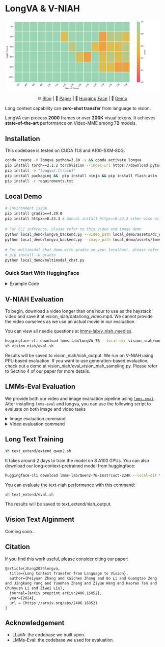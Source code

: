 # LongVA & V-NIAH
<p align="center">
    <img src="vision_niah/niah_output/LongVA-7B/heatmap.png" width="800">
</p>

<p align="center">
    🌐 <a href="https://lmms-lab.github.io/posts/longva/" target="_blank">Blog</a> | 📃 <a href="https://arxiv.org/abs/2406.16852" target="_blank">Paper</a> | 🤗 <a href="https://huggingface.co/collections/lmms-lab/longva-667538e09329dbc7ea498057" target="_blank">Hugging Face</a> | 🎥 <a href="https://longva-demo.lmms-lab.com/" target="_blank">Demo</a>

</p>

Long context capability can **zero-shot transfer** from language to vision.

LongVA can process **2000** frames or over **200K** visual tokens. It achieves **state-of-the-art** performance on Video-MME among 7B models.


## Installation 
This codebase is tested on CUDA 11.8 and A100-SXM-80G.
```bash
conda create -n longva python=3.10 -y && conda activate longva
pip install torch==2.1.2 torchvision --index-url https://download.pytorch.org/whl/cu118
pip install -e "longva/.[train]"
pip install packaging &&  pip install ninja && pip install flash-attn --no-build-isolation --no-cache-dir
pip install -r requirements.txt
```


## Local Demo

```bash
# Environment issue
pip install gradio==4.29.0
pip install httpx==0.23.3 # manual install httpx==0.23.3 other wise will cause gradio port error

# For CLI inference, please refer to this video and image demo
python local_demo/longva_backend.py --video_path local_demo/assets/dc_demo.mp4 --question "What does this video show?" --num_sampled_frames 32
python local_demo/longva_backend.py --image_path local_demo/assets/lmms-eval.png --question "What is inside the image?"

# For multimodal chat demo with gradio on your localhost, please refer to this multimodal chat demo
# pip install -U gradio
python local_demo/multimodal_chat.py
```

### Quick Start With HuggingFace

<details>
    <summary>Example Code</summary>
    
```python
from longva.model.builder import load_pretrained_model
from longva.mm_utils import tokenizer_image_token, process_images
from longva.constants import IMAGE_TOKEN_INDEX
from PIL import Image
from decord import VideoReader, cpu
import torch
import numpy as np
# fix seed
torch.manual_seed(0)

model_path = "lmms-lab/LongVA-7B-DPO"
image_path = "local_demo/assets/lmms-eval.png"
video_path = "local_demo/assets/dc_demo.mp4"
max_frames_num = 16 # you can change this to several thousands so long you GPU memory can handle it :)
gen_kwargs = {"do_sample": True, "temperature": 0.5, "top_p": None, "num_beams": 1, "use_cache": True, "max_new_tokens": 1024}
tokenizer, model, image_processor, _ = load_pretrained_model(model_path, None, "llava_qwen", device_map="cuda:0")

#image input
prompt = "<|im_start|>system\nYou are a helpful assistant.<|im_end|>\n<|im_start|>user\n<image>\nDescribe the image in details.<|im_end|>\n<|im_start|>assistant\n"
input_ids = tokenizer_image_token(prompt, tokenizer, IMAGE_TOKEN_INDEX, return_tensors="pt").unsqueeze(0).to(model.device)
image = Image.open(image_path).convert("RGB")
images_tensor = process_images([image], image_processor, model.config).to(model.device, dtype=torch.float16)
with torch.inference_mode():
    output_ids = model.generate(input_ids, images=images_tensor, image_sizes=[image.size], modalities=["image"], **gen_kwargs)
outputs = tokenizer.batch_decode(output_ids, skip_special_tokens=True)[0].strip()
print(outputs)
print("-"*50)

#video input
prompt = "<|im_start|>system\nYou are a helpful assistant.<|im_end|>\n<|im_start|>user\n<image>\nGive a detailed caption of the video as if I am blind.<|im_end|>\n<|im_start|>assistant\n"
input_ids = tokenizer_image_token(prompt, tokenizer, IMAGE_TOKEN_INDEX, return_tensors="pt").unsqueeze(0).to(model.device)
vr = VideoReader(video_path, ctx=cpu(0))
total_frame_num = len(vr)
uniform_sampled_frames = np.linspace(0, total_frame_num - 1, max_frames_num, dtype=int)
frame_idx = uniform_sampled_frames.tolist()
frames = vr.get_batch(frame_idx).asnumpy()
video_tensor = image_processor.preprocess(frames, return_tensors="pt")["pixel_values"].to(model.device, dtype=torch.float16)
with torch.inference_mode():
    output_ids = model.generate(input_ids, images=[video_tensor],  modalities=["video"], **gen_kwargs)
outputs = tokenizer.batch_decode(output_ids, skip_special_tokens=True)[0].strip()
print(outputs)
```
</details>


## V-NIAH Evaluation
To begin, download a video longer than one hour to use as the haystack video and save it at vision_niah/data/long_video.mp4. We cannot provide the video ourselves as we use an actual movie in our evaluation.

You can view all needle questions at [lmms-lab/v_niah_needles](https://huggingface.co/datasets/lmms-lab/v_niah_needles).
```bash
huggingface-cli download lmms-lab/LongVA-7B --local-dir vision_niah/model_weights/LongVA-7B
sh vision_niah/eval.sh
```
Results will be saved to vision_niah/niah_output. We run on V-NIAH using PPL-based evaluation. If you want to use generation-based evaluation, check out a demo at vision_niah/eval_vision_niah_sampling.py. Please refer to Sectino 4 of our paper for more details.

## LMMs-Eval Evaluation
We provide both our video and image evaluation pipeline using [`lmms-eval`](https://github.com/EvolvingLMMs-Lab/lmms-eval). After installing `lmms-eval` and longva, you can use the following script to evaluate on both image and video tasks
<details>
    <summary>Image evaluation command</summary>

```bash
accelerate launch --num_processes 8 --main_process_port 12345 -m lmms_eval \
    --model longva \
    --model_args pretrained=lmms-lab/LongVA-7B,conv_template=qwen_1_5,model_name=llava_qwen \
    --tasks mme \
    --batch_size 1 \
    --log_samples \
    --log_samples_suffix mme_longva \
    --output_path ./logs/
```
</details>

<details>
    <summary>Video evaluation command</summary>

```bash
accelerate launch --num_processes 8 --main_process_port 12345 -m lmms_eval \
    --model longva \
    --model_args pretrained=lmms-lab/LongVA-7B,conv_template=qwen_1_5,video_decode_backend=decord,max_frames_num=32,model_name=llava_qwen \
    --tasks videomme \
    --batch_size 1 \
    --log_samples \
    --log_samples_suffix videomme_longva \
    --output_path ./logs/ 
```

</details>

## Long Text Training
```bash
sh text_extend/extend_qwen2.sh
```
It takes around 2 days to train the model on 8 A100 GPUs.
You can also download our long-context-pretrained model from huggingface:
```bash
huggingface-cli download lmms-lab/Qwen2-7B-Instrcuct-224K --local-dir text_extend/training_output/Qwen2-7B-Instrcuct-224K
```
You can evaluate the text-niah performance with this command:
```bash
sh text_extend/eval.sh
```
The results will be saved to text_extend/niah_output.

## Vision Text Alginment
Coming soon...
## Citation

If you find this work useful, please consider citing our paper:
```
@article{zhang2024longva,
  title={Long Context Transfer from Language to Vision},
  author={Peiyuan Zhang and Kaichen Zhang and Bo Li and Guangtao Zeng and Jingkang Yang and Yuanhan Zhang and Ziyue Wang and Haoran Tan and Chunyuan Li and Ziwei Liu},
  journal={arXiv preprint arXiv:2406.16852},
  year={2024},
  url = {https://arxiv.org/abs/2406.16852}
}
```

## Acknowledgement
- LLaVA: the codebase we built upon. 
- LMMs-Eval: the codebase we used for evaluation. 

